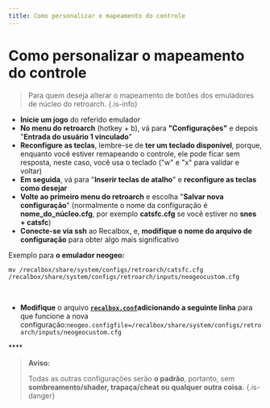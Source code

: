```yaml
---
title: Como personalizar o mapeamento do controle
---
```


# Como personalizar o mapeamento do controle


>Para quem deseja alterar o mapeamento de botões dos emuladores de núcleo do retroarch.
{.is-info}

* **Inicie um jogo** do referido emulador 
* **No menu do retroarch** \(hotkey + b\), vá para **"Configurações"** e depois "**Entrada do usuário 1 vinculado**" 
* **Reconfigure as teclas**, lembre-se de **ter um teclado disponível**, porque, enquanto você estiver remapeando o controle, ele pode ficar sem resposta, neste caso, você usa o teclado \("w" e "x" para validar e voltar\) 
* **Em seguida**, vá para "**Inserir teclas de atalho**" e **reconfigure as teclas como desejar** 
* **Volte ao primeiro menu do retroarch** e escolha "**Salvar nova configuração**" \(normalmente o nome da configuração é **nome\_do\_núcleo.cfg**, por exemplo **catsfc.cfg** se você estiver no **snes + catsfc**\) 
* **Conecte-se via ssh** ao Recalbox, e, **modifique o nome do arquivo de configuração** para obter algo mais significativo

Exemplo para **o emulador neogeo:**

`mv /recalbox/share/system/configs/retroarch/catsfc.cfg /recalbox/share/system/configs/retroarch/inputs/neogeocustom.cfg`

​

* **Modifique** o arquivo [**`recalbox.conf`**](/v/portugues/manual-basico/primeiras-nocoes/o-arquivo-recalbox.conf)**adicionando a seguinte linha** para que funcione a nova configuração:`neogeo.configfile=/recalbox/share/system/configs/retroarch/inputs/neogeocustom.cfg`

\*\*\*\*


>**Aviso:**
>
>Todas as outras configurações serão **o padrão**, portanto, sem **sombreamento/shader, trapaça/cheat ou qualquer outra coisa.**
{.is-danger}

​


